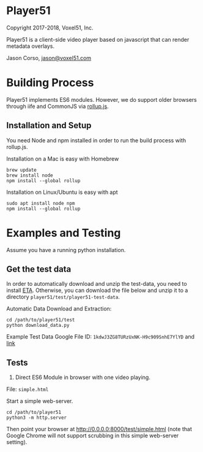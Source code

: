 # Player51

Copyright 2017-2018, Voxel51, Inc.

Player51 is a client-side video player based on javascript that can render metadata overlays.

Jason Corso, jason@voxel51.com

# Building Process

Player51 implements ES6 modules.  However, we do support older browsers through iife and CommonJS via [rollup.js](https://rollupjs.org).

## Installation and Setup

You need Node and npm installed in order to run the build process with rollup.js.

Installation on a Mac is easy with Homebrew
```
brew update
brew install node
npm install --global rollup
```

Installation on Linux/Ubuntu is easy with apt
```
sudo apt install node npm
npm install --global rollup
```

# Examples and Testing

Assume you have a running python installation.

## Get the test data

In order to automatically download and unzip the test-data, you need to install [ETA](https://github.com/voxel51/eta).  Otherwise, you can download the file below and unzip it to a directory `player51/test/player51-test-data`.

Automatic Data Download and Extraction:
```
cd /path/to/player51/test
python download_data.py
```

Example Test Data Google File ID: `1kdwJ3ZG8TURzUxNK-H9c909SnhE7YlYD` and [link](https://drive.google.com/a/voxel51.com/file/d/1kdwJ3ZG8TURzUxNK-H9c909SnhE7YlYD/view?usp=sharing)

## Tests

1. Direct ES6 Module in browser with one video playing.

File: `simple.html`

Start a simple web-server.

```
cd /path/to/player51
python3 -m http.server
```

Then point your browser at <http://0.0.0.0:8000/test/simple.html> (note that Google Chrome will not support scrubbing in this simple web-server setting).

